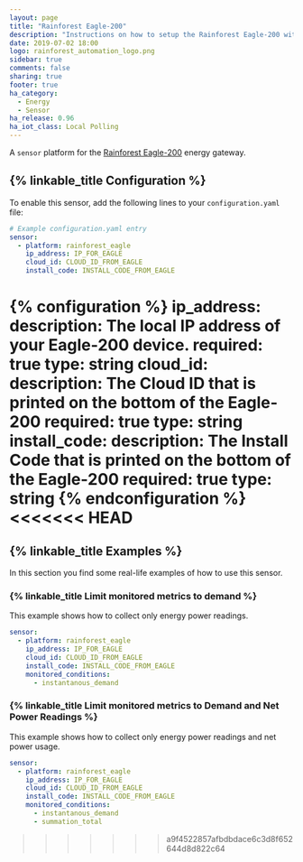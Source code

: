 ```yaml
---
layout: page
title: "Rainforest Eagle-200"
description: "Instructions on how to setup the Rainforest Eagle-200 with Home Assistant."
date: 2019-07-02 18:00
logo: rainforest_automation_logo.png
sidebar: true
comments: false
sharing: true
footer: true
ha_category:
  - Energy
  - Sensor
ha_release: 0.96
ha_iot_class: Local Polling
---
```


A `sensor` platform for the [Rainforest Eagle-200](https://rainforestautomation.com/rfa-z114-eagle-200/) energy gateway.

## {% linkable_title Configuration %}

To enable this sensor, add the following lines to your `configuration.yaml` file:

```yaml
# Example configuration.yaml entry
sensor:
  - platform: rainforest_eagle
    ip_address: IP_FOR_EAGLE
    cloud_id: CLOUD_ID_FROM_EAGLE
    install_code: INSTALL_CODE_FROM_EAGLE
```

{% configuration %}
ip_address:
  description: The local IP address of your Eagle-200 device.
  required: true
  type: string
cloud_id:
  description: The Cloud ID that is printed on the bottom of the Eagle-200
  required: true
  type: string
install_code:
  description: The Install Code that is printed on the bottom of the Eagle-200
  required: true
  type: string
{% endconfiguration %}
<<<<<<< HEAD
=======

## {% linkable_title Examples %}

In this section you find some real-life examples of how to use this sensor.

### {% linkable_title Limit monitored metrics to demand %}

This example shows how to collect only energy power readings.

```yaml
sensor:
  - platform: rainforest_eagle
    ip_address: IP_FOR_EAGLE
    cloud_id: CLOUD_ID_FROM_EAGLE
    install_code: INSTALL_CODE_FROM_EAGLE
    monitored_conditions:
      - instantanous_demand
```

### {% linkable_title Limit monitored metrics to Demand and Net Power Readings %}                                                          

This example shows how to collect only energy power readings and net power usage.

```yaml
sensor:
  - platform: rainforest_eagle
    ip_address: IP_FOR_EAGLE
    cloud_id: CLOUD_ID_FROM_EAGLE
    install_code: INSTALL_CODE_FROM_EAGLE
    monitored_conditions:
      - instantanous_demand
      - summation_total
```
>>>>>>> a9f4522857afbdbdace6c3d8f652644d8d822c64
